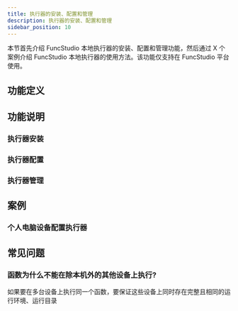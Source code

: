 ```yaml
---
title: 执行器的安装、配置和管理
description: 执行器的安装、配置和管理
sidebar_position: 10
---
```


本节首先介绍 FuncStudio 本地执行器的安装、配置和管理功能，然后通过 X 个案例介绍 FuncStudio 本地执行器的使用方法。该功能仅支持在 FuncStudio 平台使用。

## 功能定义

## 功能说明

### 执行器安装

### 执行器配置

### 执行器管理

## 案例

### 个人电脑设备配置执行器

## 常见问题

### 函数为什么不能在除本机外的其他设备上执行?

如果要在多台设备上执行同一个函数，要保证这些设备上同时存在完整且相同的运行环境、运行目录